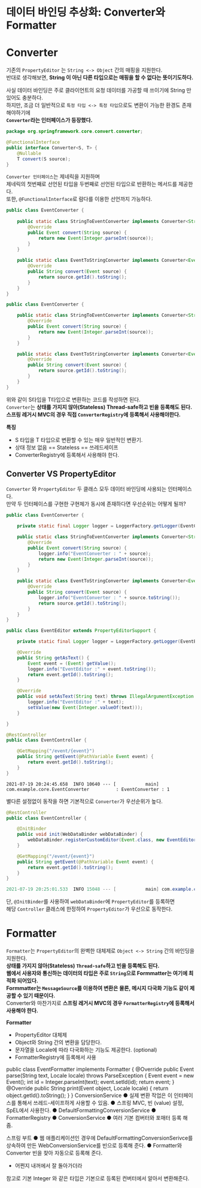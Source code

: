 데이터 바인딩 추상화: Converter와 Formatter
=================================================  
  
# Converter   
기존의 `PropertyEditor` 는 `String <-> Object` 간의 매핑을 지원한다.         
반대로 생각해보면, **String 이 아닌 다른 타입으로는 매핑을 할 수 없다는 뜻이기도하다.**      
      
사실 데이터 바인딩은 주로 클라이언트의 요청 데이터를 가공할 때 쓰이기에 String 만 있어도 충분하다.            
하지만, 조금 더 일반적으로 `특정 타입 <-> 특정 타입`으로도 변환이 가능한 환경도 존재해야하기에         
**`Converter`라는 인터페이스가 등장했다.**       

```java
package org.springframework.core.convert.converter;

@FunctionalInterface
public interface Converter<S, T> {
    @Nullable
    T convert(S source);
}
``` 
`Converter 인터페이스`는 제네릭을 지원하며          
제네릭의 첫번째로 선언된 타입을 두번째로 선언된 타입으로 반환하는 메서드를 제공한다.          
또한, `@FunctionalInterface`로 람다를 이용한 선언까지 가능하다.       

```java
public class EventConverter {
    
    public static class StringToEventConverter implements Converter<String, Event> {
        @Override
        public Event convert(String source) {
            return new Event(Integer.parseInt(source));
        }
    }
    
    public static class EventToStringConverter implements Converter<Event, String> {
        @Override
        public String convert(Event source) {
            return source.getId().toString();
        }
    }
}
```   
```java
public class EventConverter {

    public static class StringToEventConverter implements Converter<String, Event> {
        @Override
        public Event convert(String source) {
            return new Event(Integer.parseInt(source));
        }
    }

    public static class EventToStringConverter implements Converter<Event, String> {
        @Override
        public String convert(Event source) {
            return source.getId().toString();
        }
    }
}
```
위와 같이 S타입을 T타입으로 변환하는 코드를 작성하면 된다.     
`Converter`는 **상태를 가지지 않아(Stateless) Thread-safe하고 빈을 등록해도 된다.**          
**스프링 레거시 MVC의 경우 직접 `ConverterRegistry`에 등록해서 사용해야한다.**          
 
**특징**
* S 타입을 T 타입으로 변환할 수 있는 매우 일반적인 변환기.
* 상태 정보 없음 == Stateless == 쓰레드세이프
* ConverterRegistry에 등록해서 사용해야 한다.  
    
##  Converter VS PropertyEditor    
`Converter` 와 `PropertyEditor` 두 클래스 모두 데이터 바인딩에 사용되는 인터페이스다.    
만약 두 인터페이스를 구현한 구현체가 동시에 존재하다면 우선순위는 어떻게 될까?     

```java
public class EventConverter {

    private static final Logger logger = LoggerFactory.getLogger(EventConverter.class);

    public static class StringToEventConverter implements Converter<String, Event> {
        @Override
        public Event convert(String source) {
            logger.info("EventConverter : " + source);
            return new Event(Integer.parseInt(source));
        }
    }

    public static class EventToStringConverter implements Converter<Event, String> {
        @Override
        public String convert(Event source) {
            logger.info("EventConverter : " + source.toString());
            return source.getId().toString();
        }
    }
}
```
```java
public class EventEditor extends PropertyEditorSupport {

    private static final Logger logger = LoggerFactory.getLogger(EventEditor.class);

    @Override
    public String getAsText() {
        Event event = (Event) getValue();
        logger.info("EventEditor :" + event.toString());
        return event.getId().toString();
    }

    @Override
    public void setAsText(String text) throws IllegalArgumentException {
        logger.info("EventEditor :" + text);
        setValue(new Event(Integer.valueOf(text)));
    }

}
```
```java
@RestController
public class EventController {

    @GetMapping("/event/{event}")
    public String getEvent(@PathVariable Event event) {
        return event.getId().toString();
    }
}
```
```shell
2021-07-19 20:24:45.658  INFO 10640 --- [           main] com.example.core.EventConverter          : EventConverter : 1
```
별다른 설정없이 동작을 하면 기본적으로 `Converter`가 우선순위가 높다.   


```java
@RestController
public class EventController {

    @InitBinder
    public void init(WebDataBinder webDataBinder) {
        webDataBinder.registerCustomEditor(Event.class, new EventEditor());
    }

    @GetMapping("/event/{event}")
    public String getEvent(@PathVariable Event event) {
        return event.getId().toString();
    }
}
```
```java
2021-07-19 20:25:01.533  INFO 15048 --- [           main] com.example.core.EventEditor             : EventEditor :1
```
단, `@InitBinder`를 사용하여 `webDataBinder`에 `PropertyEditor`를 등록하면         
해당 `Controller` 클래스에 한정하여 `PropertyEditor`가 우선으로 동작한다.             
     
# Formatter
`Formatter`는 `PropertyEditor`의 완벽한 대체제로 `Object <-> String` 간의 바인딩을 지원한다.                
**상태를 가지지 않아(Stateless) `Thread-safe`하고 빈을 등록해도 된다.**                
**웹에서 사용자와 통신하는 데이터의 타입은 주로 `String`으로 Formmatter는 여기에 최적화 되어있다.**                     
**Formmatter는 `MessageSource`를 이용하여 변환은 물론, 메시지 다국화 기능도 같이 제공할 수 있기 때문이다.**                  
Converter와 마찬가지로 **스프링 레거시 MVC의 경우 `FormatterRegistry`에 등록해서 사용해야 한다.**         


**Formatter**   
* PropertyEditor 대체제
* Object와 String 간의 변환을 담당한다.
* 문자열을 Locale에 따라 다국화하는 기능도 제공한다. (optional)
* FormatterRegistry에 등록해서 사용


public class EventFormatter implements Formatter<Event> {
@Override
public Event parse(String text, Locale locale) throws ParseException {
Event event = new Event();
int id = Integer.parseInt(text);
event.setId(id);
return event;
}
@Override
public String print(Event object, Locale locale) {
return object.getId().toString();
}
}
ConversionService
● 실제 변환 작업은 이 인터페이스를 통해서 쓰레드-세이프하게 사용할 수 있음.
● 스프링 MVC, 빈 (value) 설정, SpEL에서 사용한다.
● DefaultFormattingConversionService
● FormatterRegistry
● ConversionService
● 여러 기본 컴버터와 포매터 등록 해 줌.

스프링 부트
● 웹 애플리케이션인 경우에 DefaultFormattingConversionSerivce를 상속하여 만든
WebConversionService를 빈으로 등록해 준다.
● Formatter와 Converter 빈을 찾아 자동으로 등록해 준다.
* 어쩐지 내꺼에서 잘 돌아가더라     
  
  
참고로 기본 Integer 와 같은 타입은 기본으로 등록된 컨버터에서 알아서 변환해준다.   
  
  
  
